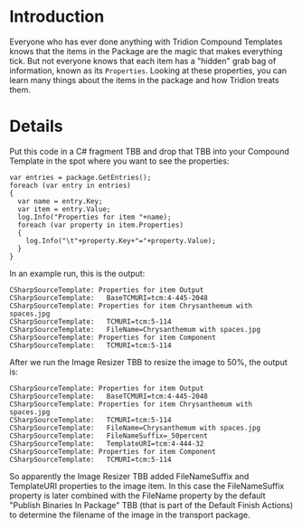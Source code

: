 
# Introduction #

Everyone who has ever done anything with Tridion Compound Templates knows that the items in the Package are the magic that makes everything tick. But not everyone knows that each item has a "hidden" grab bag of information, known as its `Properties`. Looking at these properties, you can learn many things about the items in the package and how Tridion treats them.

# Details #

Put this code in a C# fragment TBB and drop that TBB into your Compound Template in the spot where you want to see the properties:

```
var entries = package.GetEntries();
foreach (var entry in entries)
{
  var name = entry.Key;
  var item = entry.Value;
  log.Info("Properties for item "+name);
  foreach (var property in item.Properties)
  {
    log.Info("\t"+property.Key+"="+property.Value);
  }
}
```


In an example run, this is the output:

```
CSharpSourceTemplate: Properties for item Output
CSharpSourceTemplate: 	BaseTCMURI=tcm:4-445-2048
CSharpSourceTemplate: Properties for item Chrysanthemum with spaces.jpg
CSharpSourceTemplate: 	TCMURI=tcm:5-114
CSharpSourceTemplate: 	FileName=Chrysanthemum with spaces.jpg
CSharpSourceTemplate: Properties for item Component
CSharpSourceTemplate: 	TCMURI=tcm:5-114
```

After we run the Image Resizer TBB to resize the image to 50%, the output is:

```
CSharpSourceTemplate: Properties for item Output
CSharpSourceTemplate: 	BaseTCMURI=tcm:4-445-2048
CSharpSourceTemplate: Properties for item Chrysanthemum with spaces.jpg
CSharpSourceTemplate: 	TCMURI=tcm:5-114
CSharpSourceTemplate: 	FileName=Chrysanthemum with spaces.jpg
CSharpSourceTemplate: 	FileNameSuffix=_50percent
CSharpSourceTemplate: 	TemplateURI=tcm:4-444-32
CSharpSourceTemplate: Properties for item Component
CSharpSourceTemplate: 	TCMURI=tcm:5-114
```

So apparently the Image Resizer TBB added FileNameSuffix and TemplateURI properties to the image item. In this case the FileNameSuffix property is later combined with the FileName property by the default "Publish Binaries In Package" TBB (that is part of the Default Finish Actions) to determine the filename of the image in the transport package.